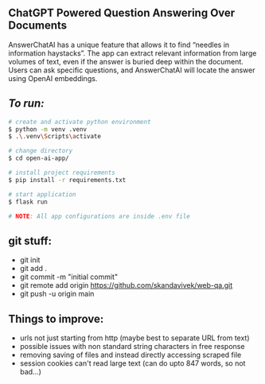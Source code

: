 ## ChatGPT Powered Question Answering Over Documents 

AnswerChatAI has a unique feature that allows it to find “needles in information haystacks”. The app can extract relevant information from large volumes of text, even if the answer is buried deep within the document. Users can ask specific questions, and AnswerChatAI will locate the answer using OpenAI embeddings.

## **_To run:_**

```bash
# create and activate python environment
$ python -m venv .venv
$ .\.venv\Scripts\activate

# change directory
$ cd open-ai-app/

# install project requirements
$ pip install -r requirements.txt

# start application
$ flask run

# NOTE: All app configurations are inside .env file
```

## git stuff:
- git init
- git add .
- git commit -m "initial commit"
- git remote add origin https://github.com/skandavivek/web-qa.git
- git push -u origin main


## Things to improve:
- urls not just starting from http (maybe best to separate URL from text)
- possible issues with non standard string characters in free response
- removing saving of files and instead directly accessing scraped file
- session cookies can't read large text (can do upto 847 words, so not bad...)
